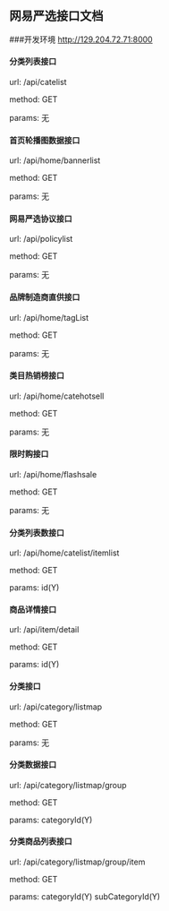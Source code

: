 ## 网易严选接口文档

###开发环境
    http://129.204.72.71:8000



#### 分类列表接口

url: /api/catelist

method: GET

params: 无

#### 首页轮播图数据接口

url: /api/home/bannerlist

method: GET

params: 无

#### 网易严选协议接口

url: /api/policylist

method: GET

params: 无



#### 品牌制造商直供接口

url: /api/home/tagList

method: GET

params: 无

#### 类目热销榜接口

url: /api/home/catehotsell

method: GET

params: 无


####  限时购接口

url: /api/home/flashsale

method: GET

params: 无



#### 分类列表数接口

url: /api/home/catelist/itemlist

method: GET

params: id(Y)


#### 商品详情接口

url: /api/item/detail

method: GET

params: id(Y)



#### 分类接口

url: /api/category/listmap

method: GET

params: 无

#### 分类数据接口

url: /api/category/listmap/group

method: GET

params: categoryId(Y)

#### 分类商品列表接口

url: /api/category/listmap/group/item

method: GET

params: categoryId(Y)     subCategoryId(Y)


